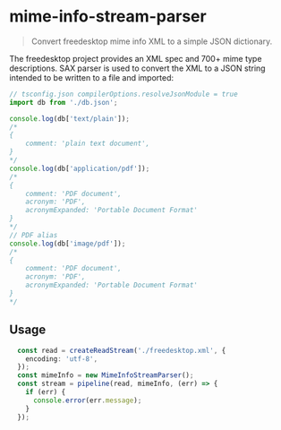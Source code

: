 # mime-info-stream-parser

> Convert freedesktop mime info XML to a simple JSON dictionary.

The freedesktop project provides an XML spec and 700+ mime type descriptions. SAX parser is used to convert the XML to a JSON string intended to be written to a file and imported:
```ts
// tsconfig.json compilerOptions.resolveJsonModule = true
import db from './db.json';

console.log(db['text/plain']);
/*
{
    comment: 'plain text document',
}
*/
console.log(db['application/pdf']);
/*
{
    comment: 'PDF document',
    acronym: 'PDF',
    acronymExpanded: 'Portable Document Format'
}
*/
// PDF alias
console.log(db['image/pdf']);
/*
{
    comment: 'PDF document',
    acronym: 'PDF',
    acronymExpanded: 'Portable Document Format'
}
*/
```
## Usage
```ts
  const read = createReadStream('./freedesktop.xml', {
    encoding: 'utf-8',
  });
  const mimeInfo = new MimeInfoStreamParser();
  const stream = pipeline(read, mimeInfo, (err) => {
    if (err) {
      console.error(err.message);
    }
  });
```
